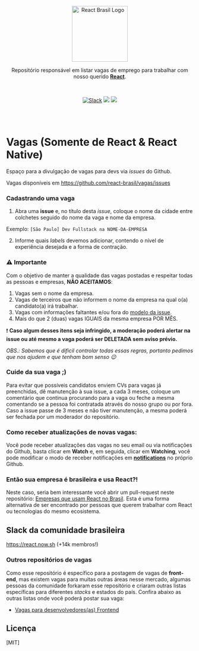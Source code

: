 <p align="center">
    <img width="150px" src="https://avatars2.githubusercontent.com/u/16929016?s=500&v=4" align="center" alt="React Brasil Logo" />
    <p align="center">
        Repositório responsável em listar vagas de emprego para trabalhar com nosso querido <a href="https://reactjs.org/"><b>React</b></a>.
    </p>
</p>

<div align="center">

<br>

[![Slack](https://img.shields.io/badge/-Slack%20da%20comunidade%20%28%2B14k%20membros%29-212121?&labelColor=61DAFB&logo=slack&logoColor=212121&link=https://react.now.sh/)](https://react.now.sh/)
[![](https://img.shields.io/badge/-Empresas%20que%20usam%20React%20no%20Brasil-333333)](https://github.com/react-brasil/empresas-que-usam-react-no-brasil)
[![](https://img.shields.io/badge/-React%20Conf%20Brasil-61DAFB)](https://reactconf.com.br/)
	
</div>
<br />
<br />

# Vagas (Somente de React & React Native)

Espaço para a divulgação de vagas para devs via _issues_ do Github.

Vagas disponíveis em https://github.com/react-brasil/vagas/issues

### Cadastrando uma vaga

1. Abra uma **issue** e, no título desta _issue_, coloque o nome da cidade entre colchetes seguido do nome da vaga e nome da empresa.

Exemplo: `[São Paulo] Dev Fullstack na NOME-DA-EMPRESA`

2. Informe quais _labels_ devemos adicionar, contendo o nível de experiência desejada e a forma de contração.

### ⚠️ Importante

Com o objetivo de manter a qualidade das vagas postadas e respeitar todas as pessoas e empresas, **NÃO ACEITAMOS**:

1. Vagas sem o nome da empresa.
2. Vagas de terceiros que não informem o nome da empresa na qual o(a) candidato(a) irá trabalhar.
3. Vagas com informações faltantes e/ou fora do [modelo da issue](./.github/ISSUE_TEMPLATE/adicionar-nova-vaga.md).
4. Mais do que 2 (duas) vagas IGUAIS da mesma empresa POR MÊS.

❗️ **Caso algum desses itens seja infringido, a moderação poderá alertar na issue ou até mesmo a vaga poderá ser DELETADA sem aviso prévio.**

_OBS.: Sabemos que é dificil controlar todas essas regras, portanto pedimos que nos ajudem e que tenham bom senso 😉_

### Cuide da sua vaga ;)

Para evitar que possíveis candidatos enviem CVs para vagas já preenchidas, dê manutenção à sua issue, a cada 3 meses, coloque um comentário que continua procurando para a vaga ou feche a mesma comentando se a pessoa foi contratada através do nosso grupo ou por fora. Caso a issue passe de 3 meses e não tiver manutenção, a mesma poderá ser fechada por um moderador do repositório.

### Como receber atualizações de novas vagas:
Você pode receber atualizações das vagas no seu email ou via notificações do Github, basta clicar em **Watch** e, em seguida, clicar em **Watching**, você pode modificar o modo de receber notificações em **[notifications](https://github.com/settings/notifications)** no próprio Github.

### Então sua empresa é brasileira e usa React?!

Neste caso, seria bem interessante você abrir um pull-request neste repositório: [Empresas que usam React no Brasil](https://github.com/react-brasil/empresas-que-usam-react-no-brasil). Esta é uma forma alternativa de ser encontrado por pessoas que querem trabalhar com React ou tecnologias do mesmo ecosistema.

## Slack da comunidade brasileira
https://react.now.sh (+14k membros!)

### Outros repositórios de vagas

Como esse repositório é específico para a postagem de vagas de **front-end**,
mas existem vagas para muitas outras áreas nesse mercado, algumas pessoas
da comunidade forkaram esse repositório e criaram outras listas específicas
para diferentes _stacks_ e estados do país. Confira abaixo as outras
listas onde você poderá postar sua vaga:

- [Vagas para desenvolvedores(as) Frontend](https://github.com/frontendbr/vagas)

 
## Licença

[MIT]

